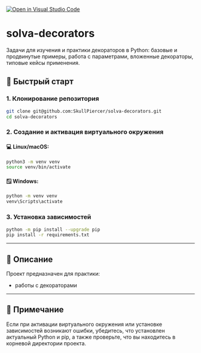 [![Open in Visual Studio Code](https://classroom.github.com/assets/open-in-vscode-2e0aaae1b6195c2367325f4f02e2d04e9abb55f0b24a779b69b11b9e10269abc.svg)](https://classroom.github.com/online_ide?assignment_repo_id=20039447&assignment_repo_type=AssignmentRepo)
# solva-decorators
Задачи для изучения и практики декораторов в Python: базовые и продвинутые примеры, работа с параметрами, вложенные декораторы, типовые кейсы применения.

## 🚀 Быстрый старт

### 1. Клонирование репозитория

```bash
git clone git@github.com:SkullPiercer/solva-decorators.git
cd solva-decorators
```

### 2. Создание и активация виртуального окружения

#### 💻 Linux/macOS:

```bash
python3 -m venv venv
source venv/bin/activate
```

#### 🪟 Windows:

```bash
python -m venv venv
venv\Scripts\activate
```

### 3. Установка зависимостей

```bash
python -m pip install --upgrade pip
pip install -r requirements.txt
```

---

## 🧾 Описание

Проект предназначен для практики:

- работы с декораторами

---

## 📌 Примечание

Если при активации виртуального окружения или установке зависимостей возникают ошибки, убедитесь, что установлен актуальный Python и pip, а также проверьте, что вы находитесь в корневой директории проекта.
